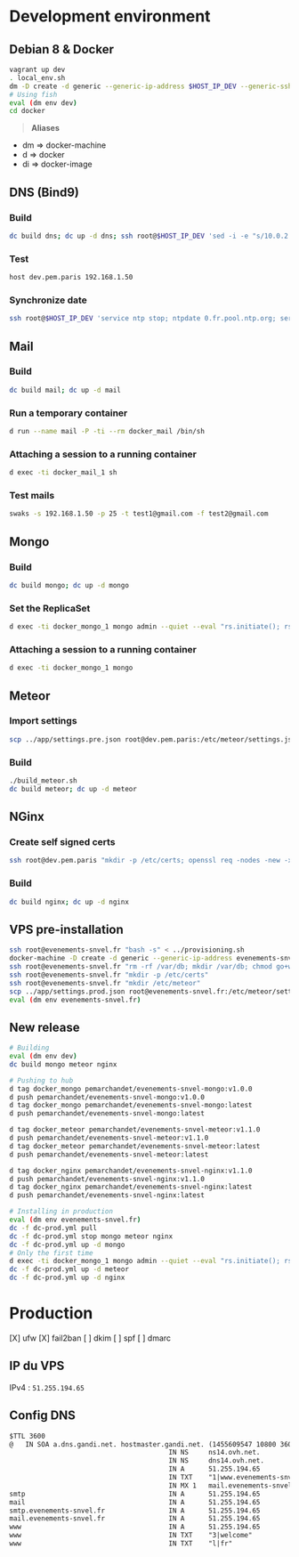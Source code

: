 # Development environment
## Debian 8 & Docker
```sh
vagrant up dev
. local_env.sh
dm -D create -d generic --generic-ip-address $HOST_IP_DEV --generic-ssh-user root --generic-ssh-key ~/.ssh/id_rsa  dev
# Using fish
eval (dm env dev)
cd docker
```

> **Aliases**
  + dm => docker-machine
  + d => docker
  + di => docker-image

## DNS (Bind9)
### Build
```sh
dc build dns; dc up -d dns; ssh root@$HOST_IP_DEV 'sed -i -e "s/10.0.2.3/192.168.1.50/" /etc/resolv.conf'
```

### Test
```sh
host dev.pem.paris 192.168.1.50
```

### Synchronize date
```sh
ssh root@$HOST_IP_DEV 'service ntp stop; ntpdate 0.fr.pool.ntp.org; service ntp start'
```

## Mail
### Build
```sh
dc build mail; dc up -d mail
```

### Run a temporary container
```sh
d run --name mail -P -ti --rm docker_mail /bin/sh
```

### Attaching a session to a running container
```sh
d exec -ti docker_mail_1 sh
```

### Test mails
```sh
swaks -s 192.168.1.50 -p 25 -t test1@gmail.com -f test2@gmail.com
```
## Mongo
### Build
```sh
dc build mongo; dc up -d mongo
```

### Set the ReplicaSet
```sh
d exec -ti docker_mongo_1 mongo admin --quiet --eval "rs.initiate(); rs.conf();"
```

### Attaching a session to a running container
```sh
d exec -ti docker_mongo_1 mongo
```

## Meteor
### Import settings
```sh
scp ../app/settings.pre.json root@dev.pem.paris:/etc/meteor/settings.json
```

### Build
```sh
./build_meteor.sh
dc build meteor; dc up -d meteor
```

## NGinx
### Create self signed certs
```sh
ssh root@dev.pem.paris "mkdir -p /etc/certs; openssl req -nodes -new -x509 -keyout /etc/certs/server.key -out /etc/certs/server.crt -subj '/C=FR/ST=Paris/L=Paris/CN=pem.paris'"
```

### Build
```sh
dc build nginx; dc up -d nginx
```

## VPS pre-installation
```sh
ssh root@evenements-snvel.fr "bash -s" < ../provisioning.sh
docker-machine -D create -d generic --generic-ip-address evenements-snvel.fr --generic-ssh-user root evenements-snvel.fr
ssh root@evenements-snvel.fr "rm -rf /var/db; mkdir /var/db; chmod go+w /var/db"
ssh root@evenements-snvel.fr "mkdir -p /etc/certs"
ssh root@evenements-snvel.fr "mkdir /etc/meteor"
scp ../app/settings.prod.json root@evenements-snvel.fr:/etc/meteor/settings.json
eval (dm env evenements-snvel.fr)
```

## New release
```sh
# Building
eval (dm env dev)
dc build mongo meteor nginx

# Pushing to hub
d tag docker_mongo pemarchandet/evenements-snvel-mongo:v1.0.0
d push pemarchandet/evenements-snvel-mongo:v1.0.0
d tag docker_mongo pemarchandet/evenements-snvel-mongo:latest
d push pemarchandet/evenements-snvel-mongo:latest

d tag docker_meteor pemarchandet/evenements-snvel-meteor:v1.1.0
d push pemarchandet/evenements-snvel-meteor:v1.1.0
d tag docker_meteor pemarchandet/evenements-snvel-meteor:latest
d push pemarchandet/evenements-snvel-meteor:latest

d tag docker_nginx pemarchandet/evenements-snvel-nginx:v1.1.0
d push pemarchandet/evenements-snvel-nginx:v1.1.0
d tag docker_nginx pemarchandet/evenements-snvel-nginx:latest
d push pemarchandet/evenements-snvel-nginx:latest

# Installing in production
eval (dm env evenements-snvel.fr)
dc -f dc-prod.yml pull
dc -f dc-prod.yml stop mongo meteor nginx
dc -f dc-prod.yml up -d mongo
# Only the first time
d exec -ti docker_mongo_1 mongo admin --quiet --eval "rs.initiate(); rs.conf();"
dc -f dc-prod.yml up -d meteor
dc -f dc-prod.yml up -d nginx
```

# Production
[X] ufw
[X] fail2ban
[ ] dkim
[ ] spf
[ ] dmarc

## IP du VPS
IPv4 : `51.255.194.65`

## Config DNS
```txt
$TTL 3600
@	IN SOA a.dns.gandi.net. hostmaster.gandi.net. (1455609547 10800 3600 604800 10800)
                                        IN NS     ns14.ovh.net.
                                        IN NS     dns14.ovh.net.
                                        IN A      51.255.194.65
                                        IN TXT    "1|www.evenements-snvel.fr"
                                        IN MX 1   mail.evenements-snvel.fr.
smtp                                    IN A      51.255.194.65
mail                                    IN A      51.255.194.65
smtp.evenements-snvel.fr                IN A      51.255.194.65
mail.evenements-snvel.fr                IN A      51.255.194.65
www                                     IN A      51.255.194.65
www                                     IN TXT    "3|welcome"
www                                     IN TXT    "l|fr"
```
